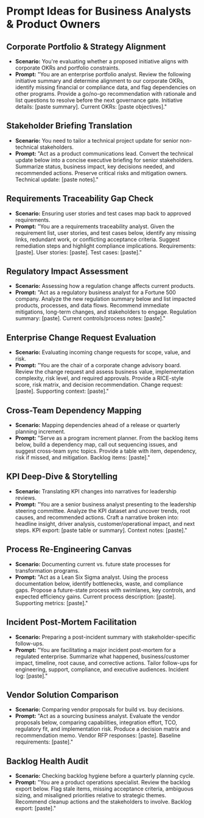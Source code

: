 # Prompt Ideas for Business Analysts & Product Owners

## Corporate Portfolio & Strategy Alignment
- **Scenario:** You're evaluating whether a proposed initiative aligns with corporate OKRs and portfolio constraints.
- **Prompt:** "You are an enterprise portfolio analyst. Review the following initiative summary and determine alignment to our corporate OKRs, identify missing financial or compliance data, and flag dependencies on other programs. Provide a go/no-go recommendation with rationale and list questions to resolve before the next governance gate. Initiative details: [paste summary]. Current OKRs: [paste objectives]."

## Stakeholder Briefing Translation
- **Scenario:** You need to tailor a technical project update for senior non-technical stakeholders.
- **Prompt:** "Act as a product communications lead. Convert the technical update below into a concise executive briefing for senior stakeholders. Summarize status, business impact, key decisions needed, and recommended actions. Preserve critical risks and mitigation owners. Technical update: [paste notes]."

## Requirements Traceability Gap Check
- **Scenario:** Ensuring user stories and test cases map back to approved requirements.
- **Prompt:** "You are a requirements traceability analyst. Given the requirement list, user stories, and test cases below, identify any missing links, redundant work, or conflicting acceptance criteria. Suggest remediation steps and highlight compliance implications. Requirements: [paste]. User stories: [paste]. Test cases: [paste]."

## Regulatory Impact Assessment
- **Scenario:** Assessing how a regulation change affects current products.
- **Prompt:** "Act as a regulatory business analyst for a Fortune 500 company. Analyze the new regulation summary below and list impacted products, processes, and data flows. Recommend immediate mitigations, long-term changes, and stakeholders to engage. Regulation summary: [paste]. Current controls/process notes: [paste]."

## Enterprise Change Request Evaluation
- **Scenario:** Evaluating incoming change requests for scope, value, and risk.
- **Prompt:** "You are the chair of a corporate change advisory board. Review the change request and assess business value, implementation complexity, risk level, and required approvals. Provide a RICE-style score, risk matrix, and decision recommendation. Change request: [paste]. Supporting context: [paste]."

## Cross-Team Dependency Mapping
- **Scenario:** Mapping dependencies ahead of a release or quarterly planning increment.
- **Prompt:** "Serve as a program increment planner. From the backlog items below, build a dependency map, call out sequencing issues, and suggest cross-team sync topics. Provide a table with item, dependency, risk if missed, and mitigation. Backlog items: [paste]."

## KPI Deep-Dive & Storytelling
- **Scenario:** Translating KPI changes into narratives for leadership reviews.
- **Prompt:** "You are a senior business analyst presenting to the leadership steering committee. Analyze the KPI dataset and uncover trends, root causes, and recommended actions. Craft a narrative broken into: headline insight, driver analysis, customer/operational impact, and next steps. KPI export: [paste table or summary]. Context notes: [paste]."

## Process Re-Engineering Canvas
- **Scenario:** Documenting current vs. future state processes for transformation programs.
- **Prompt:** "Act as a Lean Six Sigma analyst. Using the process documentation below, identify bottlenecks, waste, and compliance gaps. Propose a future-state process with swimlanes, key controls, and expected efficiency gains. Current process description: [paste]. Supporting metrics: [paste]."

## Incident Post-Mortem Facilitation
- **Scenario:** Preparing a post-incident summary with stakeholder-specific follow-ups.
- **Prompt:** "You are facilitating a major incident post-mortem for a regulated enterprise. Summarize what happened, business/customer impact, timeline, root cause, and corrective actions. Tailor follow-ups for engineering, support, compliance, and executive audiences. Incident log: [paste]."

## Vendor Solution Comparison
- **Scenario:** Comparing vendor proposals for build vs. buy decisions.
- **Prompt:** "Act as a sourcing business analyst. Evaluate the vendor proposals below, comparing capabilities, integration effort, TCO, regulatory fit, and implementation risk. Produce a decision matrix and recommendation memo. Vendor RFP responses: [paste]. Baseline requirements: [paste]."

## Backlog Health Audit
- **Scenario:** Checking backlog hygiene before a quarterly planning cycle.
- **Prompt:** "You are a product operations specialist. Review the backlog export below. Flag stale items, missing acceptance criteria, ambiguous sizing, and misaligned priorities relative to strategic themes. Recommend cleanup actions and the stakeholders to involve. Backlog export: [paste]."


